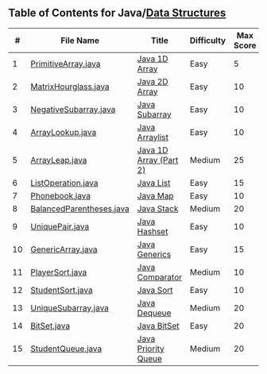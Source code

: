 ## Table of Contents for Java/[Data Structures](https://www.hackerrank.com/domains/java?filters%5Bsubdomains%5D%5B%5D=java-data-structure)

| #  | File Name                                            | Title                              | Difficulty | Max Score |
| -- | ---------------------------------------------------- | ---------------------------------- | ---------- | --------- |
| 1  | [PrimitiveArray.java](PrimitiveArray.java)           | [Java 1D Array]                    | Easy       | 5         |
| 2  | [MatrixHourglass.java](MatrixHourglass.java)         | [Java 2D Array]                    | Easy       | 10        |
| 3  | [NegativeSubarray.java](NegativeSubarray.java)       | [Java Subarray]                    | Easy       | 10        |
| 4  | [ArrayLookup.java](ArrayLookup.java)                 | [Java Arraylist]                   | Easy       | 10        |
| 5  | [ArrayLeap.java](ArrayLeap.java)                     | [Java 1D Array (Part 2)]           | Medium     | 25        |
| 6  | [ListOperation.java](ListOperation.java)             | [Java List]                        | Easy       | 15        |
| 7  | [Phonebook.java](Phonebook.java)                     | [Java Map]                         | Easy       | 10        |
| 8  | [BalancedParentheses.java](BalancedParentheses.java) | [Java Stack]                       | Medium     | 20        |
| 9  | [UniquePair.java](UniquePair.java)                   | [Java Hashset]                     | Easy       | 10        |
| 10 | [GenericArray.java](GenericArray.java)               | [Java Generics]                    | Easy       | 15        |
| 11 | [PlayerSort.java](PlayerSort.java)                   | [Java Comparator]                  | Medium     | 10        |
| 12 | [StudentSort.java](StudentSort.java)                 | [Java Sort]                        | Easy       | 10        |
| 13 | [UniqueSubarray.java](UniqueSubarray.java)           | [Java Dequeue]                     | Medium     | 20        |
| 14 | [BitSet.java](BitSet.java)                           | [Java BitSet]                      | Easy       | 20        |
| 15 | [StudentQueue.java](StudentQueue.java)               | [Java Priority Queue]              | Medium     | 20        |

[Java 1D Array]: https://www.hackerrank.com/challenges/java-1d-array-introduction/problem
[Java 2D Array]: https://www.hackerrank.com/challenges/java-2d-array/problem
[Java Subarray]: https://www.hackerrank.com/challenges/java-negative-subarray/problem
[Java Arraylist]: https://www.hackerrank.com/challenges/java-arraylist/problem
[Java 1D Array (Part 2)]: https://www.hackerrank.com/challenges/java-1d-array/problem
[Java List]: https://www.hackerrank.com/challenges/java-list/problem
[Java Map]: https://www.hackerrank.com/challenges/phone-book/problem
[Java Stack]: https://www.hackerrank.com/challenges/java-stack/problem
[Java Hashset]: https://www.hackerrank.com/challenges/java-hashset/problem
[Java Generics]: https://www.hackerrank.com/challenges/java-generics/problem
[Java Comparator]: https://www.hackerrank.com/challenges/java-comparator/problem
[Java Sort]: https://www.hackerrank.com/challenges/java-sort/problem
[Java Dequeue]: https://www.hackerrank.com/challenges/java-dequeue/problem
[Java BitSet]: https://www.hackerrank.com/challenges/java-bitset/problem
[Java Priority Queue]: https://www.hackerrank.com/challenges/java-priority-queue/problem
